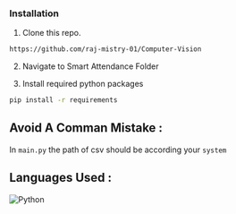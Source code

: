### Installation

1. Clone this repo.

```bash
https://github.com/raj-mistry-01/Computer-Vision
```

2. Navigate to Smart Attendance Folder
   
3. Install required python packages

```bash
pip install -r requirements
```

## Avoid A Comman Mistake : 
In ```main.py``` the path of csv should be according your ```system```

## Languages Used : 
![Python](https://img.shields.io/badge/python-3670A0?style=for-the-badge&logo=python&logoColor=ffdd54)
